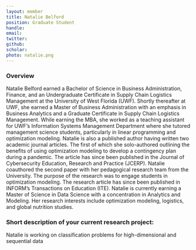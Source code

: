 ```yaml
---
layout: member
title: Natalie Belford  
position: Graduate Student
handle: 
email:  
twitter:
github:
scholar: 
photo: natalie.png
---
```


### Overview

Natalie Belford earned a Bachelor of Science in Business Administration, Finance, and an Undergraduate
Certificate in Supply Chain Logistics Management at the University of West Florida (UWF). Shortly
thereafter at UWF, she earned a Master of Business Administration with an emphasis in Business
Analytics and a Graduate Certificate in Supply Chain Logistics Management. While earning the MBA, she
worked as a teaching assistant for UWF’s Information Systems Management Department where she
tutored management science students, particularly in linear programming and optimization modeling.
Natalie is also a published author having written two academic journal articles. The first of which she
solo-authored outlining the benefits of using optimization modeling to develop a contingency plan
during a pandemic. The article has since been published in the Journal of Cybersecurity Education,
Research and Practice (JCERP). Natalie coauthored the second paper with her pedagogical research
team from the University. The purpose of the research was to engage students in optimization
modeling. The research article has since been published in INFORM’s Transactions on Education (ITE).
Natalie is currently earning a Master of Science in Data Science with a concentration in Analytics and
Modeling. Her research interests include optimization modeling, logistics, and global nutrition studies.

### Short description of your current research project:

Natalie is working on classification problems for high-dimensional and sequential data  
